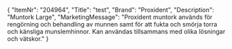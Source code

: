 {
  "ItemNr": "204964",
  "Title": "test",
  "Brand": "Proxident",
  "Description": "Muntork Large",
  "MarketingMessage": "Proxident muntork används för rengörning och behandling av munnen samt för att fukta och smörja torra och känsliga munslemhinnor. Kan användas tillsammans med olika lösningar och vätskor."
}